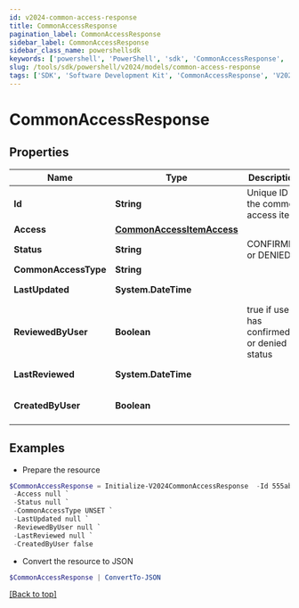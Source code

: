 ```yaml
---
id: v2024-common-access-response
title: CommonAccessResponse
pagination_label: CommonAccessResponse
sidebar_label: CommonAccessResponse
sidebar_class_name: powershellsdk
keywords: ['powershell', 'PowerShell', 'sdk', 'CommonAccessResponse', 'V2024CommonAccessResponse'] 
slug: /tools/sdk/powershell/v2024/models/common-access-response
tags: ['SDK', 'Software Development Kit', 'CommonAccessResponse', 'V2024CommonAccessResponse']
---
```



# CommonAccessResponse

## Properties

Name | Type | Description | Notes
------------ | ------------- | ------------- | -------------
**Id** | **String** | Unique ID of the common access item | [optional] 
**Access** | [**CommonAccessItemAccess**](common-access-item-access) |  | [optional] 
**Status** | **String** | CONFIRMED or DENIED | [optional] 
**CommonAccessType** | **String** |  | [optional] 
**LastUpdated** | **System.DateTime** |  | [optional] [readonly] 
**ReviewedByUser** | **Boolean** | true if user has confirmed or denied status | [optional] 
**LastReviewed** | **System.DateTime** |  | [optional] [readonly] 
**CreatedByUser** | **Boolean** |  | [optional] [default to $false]

## Examples

- Prepare the resource
```powershell
$CommonAccessResponse = Initialize-V2024CommonAccessResponse  -Id 555ab47a-0d32-4813-906f-adf3567de6a4 `
 -Access null `
 -Status null `
 -CommonAccessType UNSET `
 -LastUpdated null `
 -ReviewedByUser null `
 -LastReviewed null `
 -CreatedByUser false
```

- Convert the resource to JSON
```powershell
$CommonAccessResponse | ConvertTo-JSON
```


[[Back to top]](#) 

